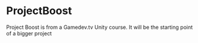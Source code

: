 # ProjectBoost
Project Boost is from a Gamedev.tv Unity course. It will be the starting point of a bigger project

